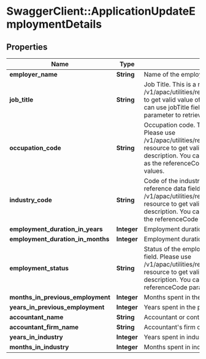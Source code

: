 # SwaggerClient::ApplicationUpdateEmploymentDetails

## Properties
Name | Type | Description | Notes
------------ | ------------- | ------------- | -------------
**employer_name** | **String** | Name of the employer. | [optional] 
**job_title** | **String** | Job Title. This is a reference data field. Please use /v1/apac/utilities/referenceData/{jobTitle} resource to get valid value of this field with description. You can use jobTitle field name as the referenceCode parameter to retrieve the values. | [optional] 
**occupation_code** | **String** | Occupation code. This is a reference data field. Please use /v1/apac/utilities/referenceData/{occupationCode} resource to get valid value of this field with description. You can use occupationCode field name as the referenceCode parameter to retrieve the values. | [optional] 
**industry_code** | **String** | Code of the industry of employment. This is a reference data field. Please use /v1/apac/utilities/referenceData/{industryCode} resource to get valid value of this field with description. You can use industryCode field name as the referenceCode parameter to retrieve the values. | [optional] 
**employment_duration_in_years** | **Integer** | Employment duration in years | [optional] 
**employment_duration_in_months** | **Integer** | Employment duration in months | [optional] 
**employment_status** | **String** | Status of the employment.This is a reference data field. Please use /v1/apac/utilities/referenceData/{employmentStatus} resource to get valid value of this field with description. You can use the field name as the referenceCode parameter to retrieve the values. | [optional] 
**months_in_previous_employment** | **Integer** | Months spent in the previouse employment | [optional] 
**years_in_previous_employment** | **Integer** | Years spent in the previouse employment | [optional] 
**accountant_name** | **String** | Accountant or contact&#x27;s name | [optional] 
**accountant_firm_name** | **String** | Accountant&#x27;s firm or business name | [optional] 
**years_in_industry** | **Integer** | Years spent in industry | [optional] 
**months_in_industry** | **Integer** | Months spent in industry | [optional] 

